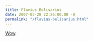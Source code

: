```yaml
---
title: Flavius Belisarius
date: 2007-05-28 22:26:00.00 -8
permalink: "/flavius-belisarius.html"
---
```

[Wow](http://en.wikipedia.org/wiki/Flavius_Belisarius).